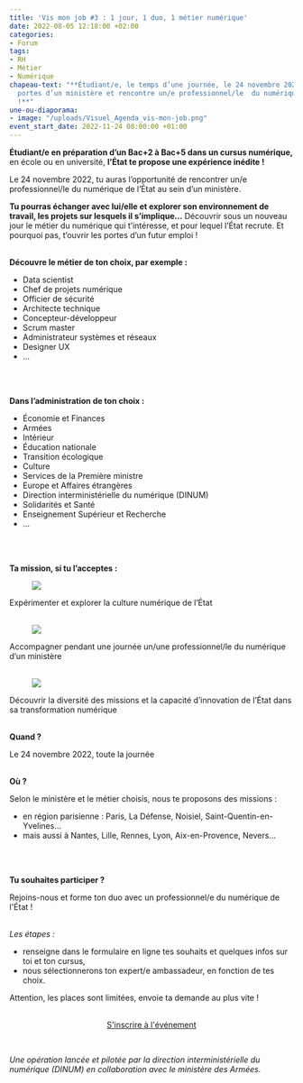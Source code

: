 ```yaml
---
title: 'Vis mon job #3 : 1 jour, 1 duo, 1 métier numérique'
date: 2022-08-05 12:18:00 +02:00
categories:
- Forum
tags:
- RH
- Métier
- Numérique
chapeau-text: "**Étudiant/e, le temps d’une journée, le 24 novembre 2022, pousse les
  portes d’un ministère et rencontre un/e professionnel/le  du numérique de l’État
  !**"
une-ou-diaporama:
- image: "/uploads/Visuel_Agenda_vis-mon-job.png"
event_start_date: 2022-11-24 08:00:00 +01:00
---
```


**Étudiant/e en préparation d’un Bac\+2 à Bac\+5 dans un cursus numérique,** en école ou en université, **l’État te propose une expérience inédite !**

Le 24 novembre 2022, tu auras l’opportunité de rencontrer un/e professionnel/le du numérique de l’État au sein d’un ministère.

**Tu pourras échanger avec lui/elle et explorer son environnement de travail, les projets sur lesquels il s’implique…** Découvrir sous un nouveau jour le métier du numérique qui t’intéresse, et pour lequel l’État recrute. Et pourquoi pas, t’ouvrir les portes d’un futur emploi !
<br>
<br>

**Découvre le métier de ton choix, par exemple :**

* Data scientist
* Chef de projets numérique
* Officier de sécurité
* Architecte technique
* Concepteur-développeur
* Scrum master
* Administrateur systèmes et réseaux
* Designer UX
* ...
<br>
<br>

**Dans l’administration de ton choix :**

* Économie et Finances
* Armées
* Intérieur
* Éducation nationale
* Transition écologique
* Culture
* Services de la Première ministre
* Europe et Affaires étrangères
* Direction interministérielle du numérique (DINUM)
* Solidarités et Santé
* Enseignement Supérieur et Recherche
* …
<br>
<br>

**Ta mission, si tu l’acceptes :**

<figure class='image-left' style='width: 7%;'><img src="/uploads/IMAGE1.png"/></figure>Expérimenter et explorer la culture numérique de l’État
<br>
<br>

<figure class='image-left' style='width: 7%;'><img src="/uploads/IMAGE2-5704c3.png"/></figure>Accompagner pendant une journée un/une professionnel/le du numérique d’un ministère
<br>
<br>

<figure class='image-left' style='width: 7%;'><img src="/uploads/IMAGE3.png"/></figure>Découvrir la diversité des missions et la capacité d’innovation de l’État dans sa transformation numérique
<br>
<br>

**Quand ?**

Le 24 novembre 2022, toute la journée
<br>
<br>


**Où ?**

Selon le ministère et le métier choisis, nous te proposons des missions :

* en région parisienne : Paris, La Défense, Noisiel, Saint-Quentin-en-Yvelines…
* mais aussi à Nantes, Lille, Rennes, Lyon, Aix-en-Provence, Nevers…
<br>
<br>

**Tu souhaites participer ?**

Rejoins-nous et forme ton duo avec un professionnel/e du numérique de l'État !
<br>
<br>

*Les étapes :*

* renseigne dans le formulaire en ligne tes souhaits et quelques infos sur toi et ton cursus,
* nous sélectionnerons ton expert/e ambassadeur, en fonction de tes choix.

Attention, les places sont limitées, envoie ta demande au plus vite !
<br>
<br>


<p align="center"><a href="https://www.demarches-simplifiees.fr/commencer/ vis-mon-job-2022-inscription-etudiant" class="button">S'inscrire à l'événement</a></p>

<br>

*Une opération lancée et pilotée par la direction interministérielle du numérique (DINUM) en collaboration avec le ministère des Armées.*